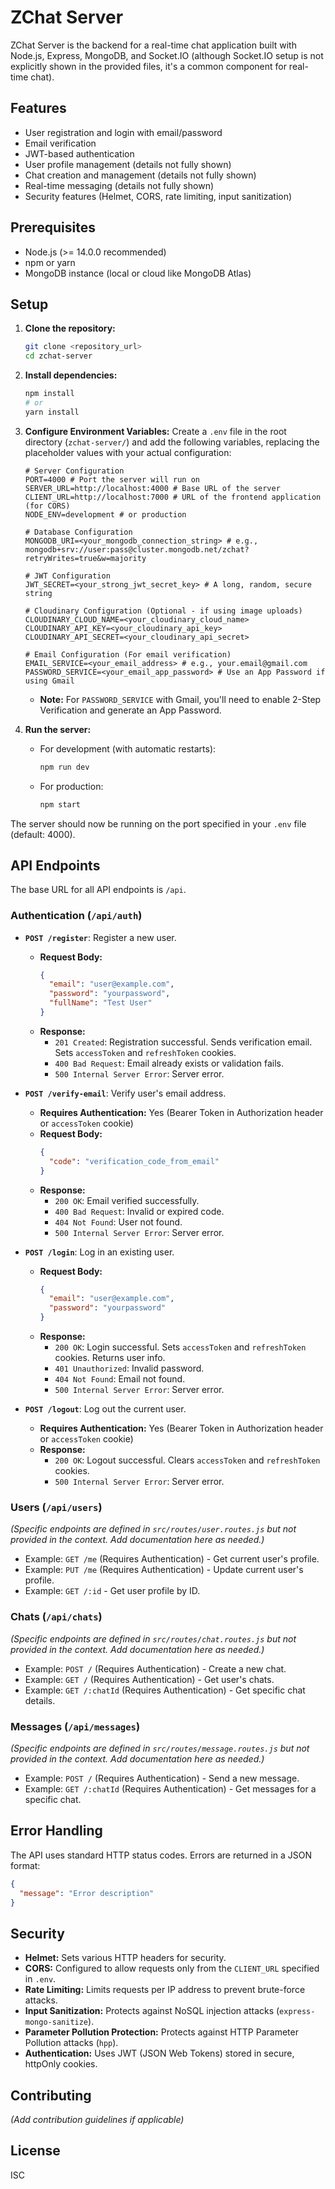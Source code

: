 # ZChat Server

ZChat Server is the backend for a real-time chat application built with Node.js, Express, MongoDB, and Socket.IO (although Socket.IO setup is not explicitly shown in the provided files, it's a common component for real-time chat).

## Features

- User registration and login with email/password
- Email verification
- JWT-based authentication
- User profile management (details not fully shown)
- Chat creation and management (details not fully shown)
- Real-time messaging (details not fully shown)
- Security features (Helmet, CORS, rate limiting, input sanitization)

## Prerequisites

- Node.js (>= 14.0.0 recommended)
- npm or yarn
- MongoDB instance (local or cloud like MongoDB Atlas)

## Setup

1.  **Clone the repository:**

    ```bash
    git clone <repository_url>
    cd zchat-server
    ```

2.  **Install dependencies:**

    ```bash
    npm install
    # or
    yarn install
    ```

3.  **Configure Environment Variables:**
    Create a `.env` file in the root directory (`zchat-server/`) and add the following variables, replacing the placeholder values with your actual configuration:

    ```env
    # Server Configuration
    PORT=4000 # Port the server will run on
    SERVER_URL=http://localhost:4000 # Base URL of the server
    CLIENT_URL=http://localhost:7000 # URL of the frontend application (for CORS)
    NODE_ENV=development # or production

    # Database Configuration
    MONGODB_URI=<your_mongodb_connection_string> # e.g., mongodb+srv://user:pass@cluster.mongodb.net/zchat?retryWrites=true&w=majority

    # JWT Configuration
    JWT_SECRET=<your_strong_jwt_secret_key> # A long, random, secure string

    # Cloudinary Configuration (Optional - if using image uploads)
    CLOUDINARY_CLOUD_NAME=<your_cloudinary_cloud_name>
    CLOUDINARY_API_KEY=<your_cloudinary_api_key>
    CLOUDINARY_API_SECRET=<your_cloudinary_api_secret>

    # Email Configuration (For email verification)
    EMAIL_SERVICE=<your_email_address> # e.g., your.email@gmail.com
    PASSWORD_SERVICE=<your_email_app_password> # Use an App Password if using Gmail
    ```

    - **Note:** For `PASSWORD_SERVICE` with Gmail, you'll need to enable 2-Step Verification and generate an App Password.

4.  **Run the server:**
    - For development (with automatic restarts):
      ```bash
      npm run dev
      ```
    - For production:
      ```bash
      npm start
      ```

The server should now be running on the port specified in your `.env` file (default: 4000).

## API Endpoints

The base URL for all API endpoints is `/api`.

### Authentication (`/api/auth`)

- **`POST /register`**: Register a new user.

  - **Request Body:**
    ```json
    {
      "email": "user@example.com",
      "password": "yourpassword",
      "fullName": "Test User"
    }
    ```
  - **Response:**
    - `201 Created`: Registration successful. Sends verification email. Sets `accessToken` and `refreshToken` cookies.
    - `400 Bad Request`: Email already exists or validation fails.
    - `500 Internal Server Error`: Server error.

- **`POST /verify-email`**: Verify user's email address.

  - **Requires Authentication:** Yes (Bearer Token in Authorization header or `accessToken` cookie)
  - **Request Body:**
    ```json
    {
      "code": "verification_code_from_email"
    }
    ```
  - **Response:**
    - `200 OK`: Email verified successfully.
    - `400 Bad Request`: Invalid or expired code.
    - `404 Not Found`: User not found.
    - `500 Internal Server Error`: Server error.

- **`POST /login`**: Log in an existing user.

  - **Request Body:**
    ```json
    {
      "email": "user@example.com",
      "password": "yourpassword"
    }
    ```
  - **Response:**
    - `200 OK`: Login successful. Sets `accessToken` and `refreshToken` cookies. Returns user info.
    - `401 Unauthorized`: Invalid password.
    - `404 Not Found`: Email not found.
    - `500 Internal Server Error`: Server error.

- **`POST /logout`**: Log out the current user.
  - **Requires Authentication:** Yes (Bearer Token in Authorization header or `accessToken` cookie)
  - **Response:**
    - `200 OK`: Logout successful. Clears `accessToken` and `refreshToken` cookies.
    - `500 Internal Server Error`: Server error.

### Users (`/api/users`)

_(Specific endpoints are defined in `src/routes/user.routes.js` but not provided in the context. Add documentation here as needed.)_

- Example: `GET /me` (Requires Authentication) - Get current user's profile.
- Example: `PUT /me` (Requires Authentication) - Update current user's profile.
- Example: `GET /:id` - Get user profile by ID.

### Chats (`/api/chats`)

_(Specific endpoints are defined in `src/routes/chat.routes.js` but not provided in the context. Add documentation here as needed.)_

- Example: `POST /` (Requires Authentication) - Create a new chat.
- Example: `GET /` (Requires Authentication) - Get user's chats.
- Example: `GET /:chatId` (Requires Authentication) - Get specific chat details.

### Messages (`/api/messages`)

_(Specific endpoints are defined in `src/routes/message.routes.js` but not provided in the context. Add documentation here as needed.)_

- Example: `POST /` (Requires Authentication) - Send a new message.
- Example: `GET /:chatId` (Requires Authentication) - Get messages for a specific chat.

## Error Handling

The API uses standard HTTP status codes. Errors are returned in a JSON format:

```json
{
  "message": "Error description"
}
```

## Security

- **Helmet:** Sets various HTTP headers for security.
- **CORS:** Configured to allow requests only from the `CLIENT_URL` specified in `.env`.
- **Rate Limiting:** Limits requests per IP address to prevent brute-force attacks.
- **Input Sanitization:** Protects against NoSQL injection attacks (`express-mongo-sanitize`).
- **Parameter Pollution Protection:** Protects against HTTP Parameter Pollution attacks (`hpp`).
- **Authentication:** Uses JWT (JSON Web Tokens) stored in secure, httpOnly cookies.

## Contributing

_(Add contribution guidelines if applicable)_

## License

ISC
